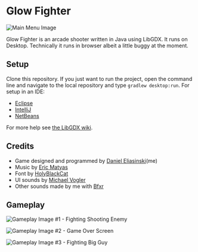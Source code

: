 # Glow Fighter
![Main Menu Image](https://media.giphy.com/media/l4EoYA2EkVNy6IyZO/giphy.gif "Main Menu")

Glow Fighter is an arcade shooter written in Java using LibGDX. It runs on Desktop. Technically it runs in browser albeit a little buggy at the moment.

## Setup
Clone this repository. If you just want to run the project, open the command line and navigate to the local repository and type `gradlew desktop:run`. For setup in an IDE:

 - [Eclipse](https://github.com/libgdx/libgdx/wiki/Gradle-and-Eclipse)
 - [IntelliJ](https://github.com/libgdx/libgdx/wiki/Gradle-and-Intellij-IDEA)
 - [NetBeans](https://github.com/libgdx/libgdx/wiki/Gradle-and-NetBeans)

For more help see [the LibGDX wiki](https://github.com/libgdx/libgdx/wiki).

## Credits
 - Game designed and programmed by [Daniel Eliasinski](https://github.com/Mr-Slurpy)(me)
 - Music by [Eric Matyas](http://www.soundimage.org)
 - Font by [HolyBlackCat](https://www.fontlibrary.org/en/font/catv-6x12-9)
 - UI sounds by [Michael Vogler](https://www.youtube.com/watch?v=dYt8hb7TCZY)
 - Other sounds made by me with [Bfxr](http://www.bfxr.net/)

## Gameplay
![Gameplay Image #1 - Fighting Shooting Enemy](https://i.imgur.com/nIdMgME.png "Fighting Shooting Enemy")

![Gameplay Image #2 - Game Over Screen](https://i.imgur.com/7xlkIkD.png "Game Over Screen")

![Gameplay Image #3 - Fighting Big Guy](https://i.imgur.com/0b1NBU3.png "Fighting Big Guy")
